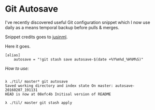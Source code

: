 # Git Autosave

I've recently discovered useful Git configuration snippet which I now use daily
as a means temporal backup before pulls & merges.

Snippet credits goes to [jusinml](https://github.com/justinmk).

Here it goes.

```
[alias]
    autosave = "!git stash save autosave-$(date +%Y%m%d_%H%M%S)"
```

*How to use:*

```console

λ ./til/ master* git autosave
Saved working directory and index state On master: autosave-20160207_191131
HEAD is now at 08efc4b Initisal version of README

λ ./til/ master git stash apply

```

